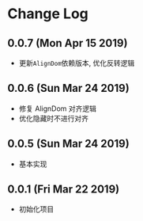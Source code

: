 # Change Log

## 0.0.7 (Mon Apr 15 2019)

-   更新`AlignDom`依赖版本, 优化反转逻辑

## 0.0.6 (Sun Mar 24 2019)

-   修复 AlignDom 对齐逻辑
-   优化隐藏时不进行对齐

## 0.0.5 (Sun Mar 24 2019)

-   基本实现

## 0.0.1 (Fri Mar 22 2019)

-   初始化项目
